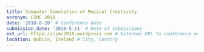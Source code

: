```yaml
---
title: Computer Simulation of Musical Creativity
acronym: CSMC 2018
date: '2018-8-20' # Conference date
submission_date: '2018-5-21' # Date of submissions
ext_url: https://csmc2018.wordpress.com # External URL to conference website
location: Dublin, Ireland # City, Country
---
```

